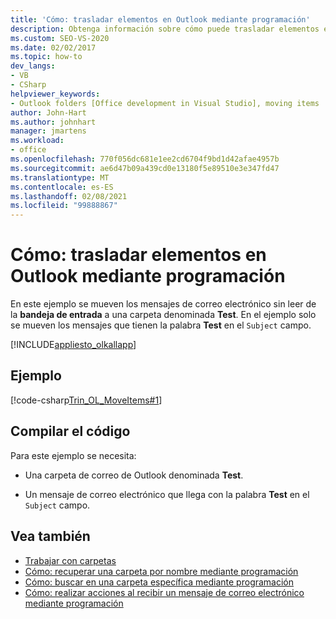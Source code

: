 ```yaml
---
title: 'Cómo: trasladar elementos en Outlook mediante programación'
description: Obtenga información sobre cómo puede trasladar elementos en Microsoft Outlook mediante programación. En este ejemplo se mueven los mensajes de correo electrónico sin leer de la bandeja de entrada a una carpeta denominada test.
ms.custom: SEO-VS-2020
ms.date: 02/02/2017
ms.topic: how-to
dev_langs:
- VB
- CSharp
helpviewer_keywords:
- Outlook folders [Office development in Visual Studio], moving items
author: John-Hart
ms.author: johnhart
manager: jmartens
ms.workload:
- office
ms.openlocfilehash: 770f056dc681e1ee2cd6704f9bd1d42afae4957b
ms.sourcegitcommit: ae6d47b09a439cd0e13180f5e89510e3e347fd47
ms.translationtype: MT
ms.contentlocale: es-ES
ms.lasthandoff: 02/08/2021
ms.locfileid: "99888867"
---
```

# <a name="how-to-programmatically-move-items-in-outlook"></a>Cómo: trasladar elementos en Outlook mediante programación
  En este ejemplo se mueven los mensajes de correo electrónico sin leer de la **bandeja de entrada** a una carpeta denominada **Test**. En el ejemplo solo se mueven los mensajes que tienen la palabra **Test** en el `Subject` campo.

 [!INCLUDE[appliesto_olkallapp](../vsto/includes/appliesto-olkallapp-md.md)]

## <a name="example"></a>Ejemplo
 [!code-csharp[Trin_OL_MoveItems#1](../vsto/codesnippet/CSharp/Trin_OL_MoveItems/thisaddin.cs#1)]

## <a name="compile-the-code"></a>Compilar el código
 Para este ejemplo se necesita:

- Una carpeta de correo de Outlook denominada **Test**.

- Un mensaje de correo electrónico que llega con la palabra **Test** en el `Subject` campo.

## <a name="see-also"></a>Vea también
- [Trabajar con carpetas](../vsto/working-with-folders.md)
- [Cómo: recuperar una carpeta por nombre mediante programación](../vsto/how-to-programmatically-retrieve-a-folder-by-name.md)
- [Cómo: buscar en una carpeta específica mediante programación](../vsto/how-to-programmatically-search-within-a-specific-folder.md)
- [Cómo: realizar acciones al recibir un mensaje de correo electrónico mediante programación](../vsto/how-to-programmatically-perform-actions-when-an-e-mail-message-is-received.md)
